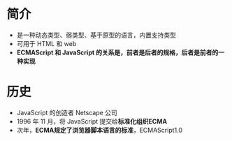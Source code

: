 # 简介
- 是一种动态类型、弱类型、基于原型的语言，内置支持类型
- 可用于 HTML 和 web
- **ECMAScript 和 JavaScript 的关系是，前者是后者的规格，后者是前者的一种实现**

# 历史
- JavaScript 的创造者 Netscape 公司
- 1996 年 11 月，将 JavaScript 提交给**标准化组织ECMA**
- 次年，**ECMA规定了浏览器脚本语言的标准**，ECMAScript1.0